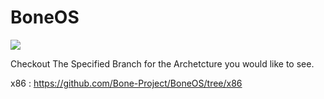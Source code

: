# BoneOS
<img src="https://designapp.io/user-design-function/previewMyLogo/?logo_id=271982&hash=129ac10fa5"/>

Checkout The Specified Branch for the Archetcture you would like to see.

x86 : https://github.com/Bone-Project/BoneOS/tree/x86